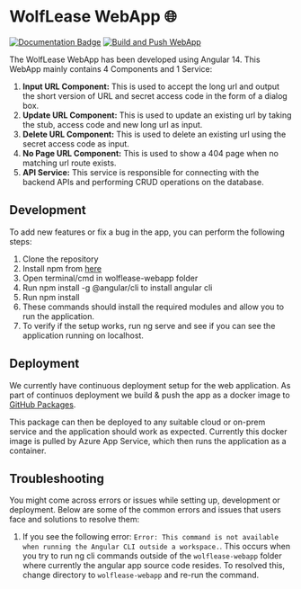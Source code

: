 # WolfLease WebApp 🌐

[![Documentation Badge](https://img.shields.io/badge/APP_Documentation-compodoc-blue.svg)](https://victorious-sky-08a81ed0f.2.azurestaticapps.net/)
[![Build and Push WebApp](https://github.com/CSC510-Group-5/WolfLease/actions/workflows/build-webapp.yml/badge.svg)](https://github.com/CSC510-Group-5/WolfLease/actions/workflows/build-webapp.yml)

The WolfLease WebApp has been developed using Angular 14. This WebApp mainly contains 4 Components and 1 Service:

1. **Input URL Component:** This is used to accept the long url and output the short version of URL and secret access code in the form of a dialog box.
2. **Update URL Component:** This is used to update an existing url by taking the stub, access code and new long url as input.
3. **Delete URL Component:** This is used to delete an existing url using the secret access code as input.
4. **No Page URL Component:** This is used to show a 404 page when no matching url route exists.
5. **API Service:** This service is responsible for connecting with the backend APIs and performing CRUD operations on the database.

## Development

To add new features or fix a bug in the app, you can perform the following steps:

1. Clone the repository
2. Install npm from [here](https://docs.npmjs.com/cli/v6/commands/npm-install)
3. Open terminal/cmd in wolflease-webapp folder
4. Run npm install -g @angular/cli to install angular cli
5. Run npm install
6. These commands should install the required modules and allow you to run the application.
7. To verify if the setup works, run ng serve and see if you can see the application running on localhost.

## Deployment

We currently have continuous deployment setup for the web application. As part of continuos deployment we build & push the app as a docker image to [GitHub Packages](https://github.com/CSC510-Group-5/WolfLease/pkgs/container/wolflease).

This package can then be deployed to any suitable cloud or on-prem service and the application should work as expected. Currently this docker image is pulled by Azure App Service, which then runs the application as a container.

## Troubleshooting

You might come across errors or issues while setting up, development or deployment. Below are some of the common errors and issues that users face and solutions to resolve them:

1. If you see the following error: `Error: This command is not available when running the Angular CLI outside a workspace.`. This occurs when you try to run ng cli commands outside of the `wolflease-webapp` folder where currently the angular app source code resides. To resolved this, change directory to `wolflease-webapp` and re-run the command.
